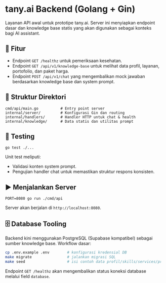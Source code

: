 # tany.ai Backend (Golang + Gin)

Layanan API awal untuk prototipe tany.ai. Server ini menyiapkan endpoint dasar dan knowledge base statis yang akan digunakan
sebagai konteks bagi AI assistant.

## 🚀 Fitur
- Endpoint `GET /healthz` untuk pemeriksaan kesehatan.
- Endpoint `GET /api/v1/knowledge-base` untuk melihat data profil, layanan, portofolio, dan paket harga.
- Endpoint `POST /api/v1/chat` yang mengembalikan mock jawaban berdasarkan knowledge base dan system prompt.

## 🧱 Struktur Direktori
```
cmd/api/main.go          # Entry point server
internal/server/         # Konfigurasi Gin dan routing
internal/handlers/       # Handler HTTP untuk chat & health
internal/knowledge/      # Data statis dan utilitas prompt
```

## 🧪 Testing
```
go test ./...
```

Unit test meliputi:
- Validasi konten system prompt.
- Pengujian handler chat untuk memastikan struktur respons konsisten.

## ▶️ Menjalankan Server
```
PORT=8080 go run ./cmd/api
```

Server akan berjalan di `http://localhost:8080`.

## 🗄️ Database Tooling

Backend kini menggunakan PostgreSQL (Supabase kompatibel) sebagai sumber knowledge base. Workflow dasar:

```bash
cp .env.example .env        # konfigurasi kredensial DB
make migrate                # jalankan migrasi SQL
make seed                   # isi contoh data profil/skills/services/projects
```

Endpoint `GET /healthz` akan mengembalikan status koneksi database melalui field `database`.
